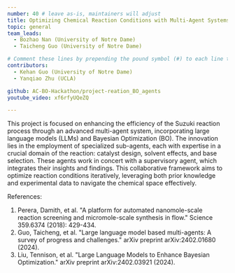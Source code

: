 ```yaml
---
number: 40 # leave as-is, maintainers will adjust
title: Optimizing Chemical Reaction Conditions with Multi-Agent Systems Using Large Language Models and Bayesian Optimization
topic: general
team_leads:
  - Bozhao Nan (University of Notre Dame)
  - Taicheng Guo (University of Notre Dame)

# Comment these lines by prepending the pound symbol (#) to each line to hide these elements
contributors:
  - Kehan Guo (University of Notre Dame)
  - Yanqiao Zhu (UCLA)

github: AC-BO-Hackathon/project-reation_BO_agents
youtube_video: xf6rfyUQeZQ

---
```


This project is focused on enhancing the efficiency of the Suzuki reaction process through an advanced multi-agent system, incorporating large language models (LLMs) and Bayesian Optimization (BO). The innovation lies in the employment of specialized sub-agents, each with expertise in a crucial domain of the reaction: catalyst design, solvent effects, and base selection. These agents work in concert with a supervisory agent, which integrates their insights and findings. This collaborative framework aims to optimize reaction conditions iteratively, leveraging both prior knowledge and experimental data to navigate the chemical space effectively. 

References:
1. Perera, Damith, et al. "A platform for automated nanomole-scale reaction screening and micromole-scale synthesis in flow." Science 359.6374 (2018): 429-434.
2. Guo, Taicheng, et al. "Large language model based multi-agents: A survey of progress and challenges." arXiv preprint arXiv:2402.01680 (2024).
3. Liu, Tennison, et al. "Large Language Models to Enhance Bayesian Optimization." arXiv preprint arXiv:2402.03921 (2024).

